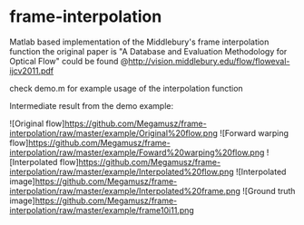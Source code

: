 # frame-interpolation

Matlab based implementation of the Middlebury's frame interpolation function
the original paper is "A Database and Evaluation Methodology for Optical Flow" could be found @http://vision.middlebury.edu/flow/floweval-ijcv2011.pdf 

check demo.m for example usage of the interpolation function

Intermediate result from the demo example:

![Original flow]https://github.com/Megamusz/frame-interpolation/raw/master/example/Original%20flow.png
![Forward warping flow]https://github.com/Megamusz/frame-interpolation/raw/master/example/Foward%20warping%20flow.png
![Interpolated flow]https://github.com/Megamusz/frame-interpolation/raw/master/example/Interpolated%20flow.png
![Interpolated image]https://github.com/Megamusz/frame-interpolation/raw/master/example/Interpolated%20frame.png
![Ground truth image]https://github.com/Megamusz/frame-interpolation/raw/master/example/frame10i11.png
